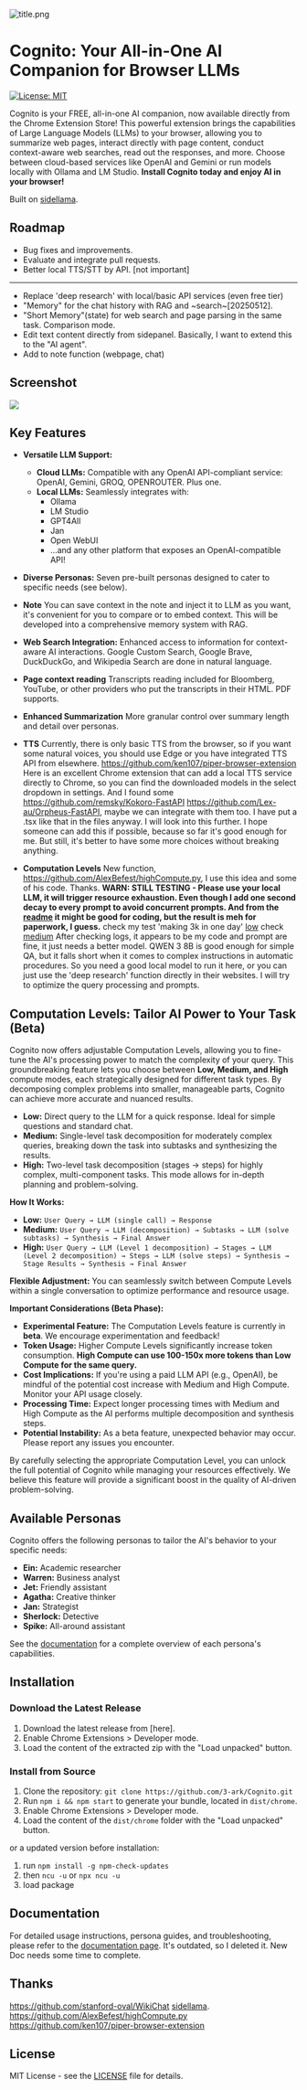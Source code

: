 ![title.png](docs/title.png)
# Cognito: Your All-in-One AI Companion for Browser LLMs

[![License: MIT](https://img.shields.io/badge/License-MIT-yellow.svg)](https://opensource.org/licenses/MIT)

Cognito is your FREE, all-in-one AI companion, now available directly from the Chrome Extension Store! This powerful extension brings the capabilities of Large Language Models (LLMs) to your browser, allowing you to summarize web pages, interact directly with page content, conduct context-aware web searches, read out the responses, and more. Choose between cloud-based services like OpenAI and Gemini or run models locally with Ollama and LM Studio. **Install Cognito today and enjoy AI in your browser!**

Built on [sidellama](https://github.com/gyopak/sidellama).
## Roadmap

*   Bug fixes and improvements.
*   Evaluate and integrate pull requests.
*   Better local TTS/STT by API. [not important]
---

*   Replace 'deep research' with local/basic API services (even free tier)
*   "Memory" for the chat history with RAG and ~search~[20250512].
*   "Short Memory"(state) for web search and page parsing in the same task. Comparison mode.
*   Edit text content directly from sidepanel. Basically, I want to extend this to the "AI agent".
*   Add to note function (webpage, chat)

[^1]: Consider it's done. Kiwix search plan abandoned, because it's less useful when it comes to LLM search. Just use the Zim browser locally. LLM won't be helpful if there is no embedding process. For local search, the best/easiest solution I think is to set up a local search index based on https://github.com/stanford-oval/WikiChat option 2, then change the links inside the network.tsx to HTTP://localhost:[your_port_number]. 
## Screenshot

![](docs/screenshot.png)

## Key Features

*   **Versatile LLM Support:**
    *   **Cloud LLMs:** Compatible with any OpenAI API-compliant service: OpenAI, Gemini, GROQ, OPENROUTER. Plus one.
    *   **Local LLMs:** Seamlessly integrates with:
        *   Ollama
        *   LM Studio
        *   GPT4All
        *   Jan
        *   Open WebUI
        *   ...and any other platform that exposes an OpenAI-compatible API!

*   **Diverse Personas:** Seven pre-built personas designed to cater to specific needs (see below).
*   **Note** You can save context in the note and inject it to LLM as you want, it's convenient for you to compare or to embed context. This will be developed into a comprehensive memory system with RAG.  
*   **Web Search Integration:** Enhanced access to information for context-aware AI interactions. Google Custom Search, Google Brave, DuckDuckGo, and Wikipedia Search are done in natural language.
*   **Page context reading** Transcripts reading included for Bloomberg, YouTube, or other providers who put the transcripts in their HTML. PDF supports.
*   **Enhanced Summarization** More granular control over summary length and detail over personas.
*   **TTS** Currently, there is only basic TTS from the browser, so if you want some natural voices, you should use Edge or you have integrated TTS API from elsewhere. https://github.com/ken107/piper-browser-extension Here is an excellent Chrome extension that can add a local TTS service directly to Chrome, so you can find the downloaded models in the select dropdown in settings. And I found some https://github.com/remsky/Kokoro-FastAPI https://github.com/Lex-au/Orpheus-FastAPI, maybe we can integrate with them too. I have put a .tsx like that in the files anyway. I will look into this further. I hope someone can add this if possible, because so far it's good enough for me. But still, it's better to have some more choices without breaking anything.
*   **Computation Levels** New function, https://github.com/AlexBefest/highCompute.py, I use this idea and some of his code. Thanks. **WARN: STILL TESTING - Please use your local LLM, it will trigger resource exhaustion. Even though I add one second decay to every prompt to avoid concurrent prompts. And from the [readme](https://github.com/AlexBefest/highCompute.py) it might be good for coding, but the result is meh for paperwork, I guess.** check my test 'making 3k in one day' [low](https://github.com/user-attachments/assets/ea26cf72-393b-4027-a26a-058086b1dd71) check [medium](https://github.com/user-attachments/assets/9ebfd187-4f3f-4370-846e-3c7c3c5e5c19) After checking logs, it appears to be my code and prompt are fine, it just needs a better model. QWEN 3 8B is good enough for simple QA, but it falls short when it comes to complex instructions in automatic procedures. So you need a good local model to run it here, or you can just use the 'deep research' function directly in their websites. I will try to optimize the query processing and prompts.

## Computation Levels: Tailor AI Power to Your Task (Beta)

Cognito now offers adjustable Computation Levels, allowing you to fine-tune the AI's processing power to match the complexity of your query. This groundbreaking feature lets you choose between **Low, Medium, and High** compute modes, each strategically designed for different task types. By decomposing complex problems into smaller, manageable parts, Cognito can achieve more accurate and nuanced results.

*   **Low:** Direct query to the LLM for a quick response. Ideal for simple questions and standard chat.
*   **Medium:** Single-level task decomposition for moderately complex queries, breaking down the task into subtasks and synthesizing the results.
*   **High:** Two-level task decomposition (stages → steps) for highly complex, multi-component tasks. This mode allows for in-depth planning and problem-solving.

**How It Works:**

*   **Low:** `User Query → LLM (single call) → Response`
*   **Medium:** `User Query → LLM (decomposition) → Subtasks → LLM (solve subtasks) → Synthesis → Final Answer`
*   **High:** `User Query → LLM (Level 1 decomposition) → Stages → LLM (Level 2 decomposition) → Steps → LLM (solve steps) → Synthesis → Stage Results → Synthesis → Final Answer`

**Flexible Adjustment:** You can seamlessly switch between Compute Levels within a single conversation to optimize performance and resource usage.

**Important Considerations (Beta Phase):**

*   **Experimental Feature:** The Computation Levels feature is currently in **beta**. We encourage experimentation and feedback!
*   **Token Usage:** Higher Compute Levels significantly increase token consumption. **High Compute can use 100-150x more tokens than Low Compute for the same query.**
*   **Cost Implications:** If you're using a paid LLM API (e.g., OpenAI), be mindful of the potential cost increase with Medium and High Compute. Monitor your API usage closely.
*   **Processing Time:** Expect longer processing times with Medium and High Compute as the AI performs multiple decomposition and synthesis steps.
*   **Potential Instability:** As a beta feature, unexpected behavior may occur. Please report any issues you encounter.

By carefully selecting the appropriate Computation Level, you can unlock the full potential of Cognito while managing your resources effectively. We believe this feature will provide a significant boost in the quality of AI-driven problem-solving.
   
## Available Personas

Cognito offers the following personas to tailor the AI's behavior to your specific needs:

*   **Ein:** Academic researcher
*   **Warren:** Business analyst
*   **Jet:** Friendly assistant
*   **Agatha:** Creative thinker
*   **Jan:** Strategist
*   **Sherlock:** Detective
*   **Spike:** All-around assistant

See the [documentation](DOCs.md) for a complete overview of each persona's capabilities.

## Installation

### Download the Latest Release

1.  Download the latest release from [here].
2.  Enable Chrome Extensions > Developer mode.
3.  Load the content of the extracted zip with the "Load unpacked" button.

### Install from Source

1.  Clone the repository: `git clone https://github.com/3-ark/Cognito.git`
2.  Run `npm i && npm start` to generate your bundle, located in `dist/chrome`.
3.  Enable Chrome Extensions > Developer mode.
4.  Load the content of the `dist/chrome` folder with the "Load unpacked" button.

or a updated version before installation:
1. run `npm install -g npm-check-updates`
2. then `ncu -u` or `npx ncu -u`
3. load package




## Documentation

For detailed usage instructions, persona guides, and troubleshooting, please refer to the [documentation page](DOCs.md).
It's outdated, so I deleted it. New Doc needs some time to complete.

## Thanks

https://github.com/stanford-oval/WikiChat
[sidellama](https://github.com/gyopak/sidellama).
https://github.com/AlexBefest/highCompute.py
https://github.com/ken107/piper-browser-extension

## License

MIT License - see the [LICENSE](LICENSE) file for details.

